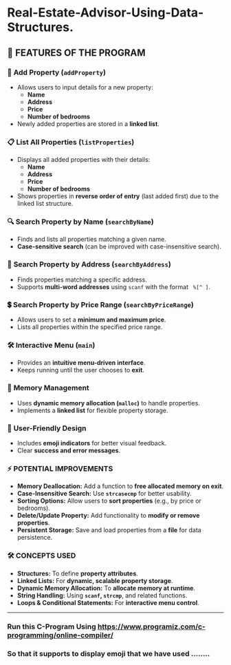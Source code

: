 # Real-Estate-Advisor-Using-Data-Structures.

## 📜 **FEATURES OF THE PROGRAM**

### 🏡 **Add Property (`addProperty`)**
- Allows users to input details for a new property:
  - **Name**
  - **Address**
  - **Price**
  - **Number of bedrooms**
- Newly added properties are stored in a **linked list**.

### 📋 **List All Properties (`listProperties`)**
- Displays all added properties with their details:
  - **Name**
  - **Address**
  - **Price**
  - **Number of bedrooms**
- Shows properties in **reverse order of entry** (last added first) due to the linked list structure.

### 🔍 **Search Property by Name (`searchByName`)**
- Finds and lists all properties matching a given name.
- **Case-sensitive search** (can be improved with case-insensitive search).

### 🏢 **Search Property by Address (`searchByAddress`)**
- Finds properties matching a specific address.
- Supports **multi-word addresses** using `scanf` with the format ` %[^
]`.

### 💲 **Search Property by Price Range (`searchByPriceRange`)**
- Allows users to set a **minimum and maximum price**.
- Lists all properties within the specified price range.

### 🛠 **Interactive Menu (`main`)**
- Provides an **intuitive menu-driven interface**.
- Keeps running until the user chooses to **exit**.

### 🧠 **Memory Management**
- Uses **dynamic memory allocation (`malloc`)** to handle properties.
- Implements a **linked list** for flexible property storage.

### 🎨 **User-Friendly Design**
- Includes **emoji indicators** for better visual feedback.
- Clear **success and error messages**.

### ⚡ **POTENTIAL IMPROVEMENTS**

- **Memory Deallocation:** Add a function to **free allocated memory on exit**.
- **Case-Insensitive Search:** Use **`strcasecmp`** for better usability.
- **Sorting Options:** Allow users to **sort properties** (e.g., by price or bedrooms).
- **Delete/Update Property:** Add functionality to **modify or remove properties**.
- **Persistent Storage:** Save and load properties from a **file** for data persistence.

### 🛠️ **CONCEPTS USED**

- **Structures:** To define **property attributes**.
- **Linked Lists:** For **dynamic, scalable property storage**.
- **Dynamic Memory Allocation:** To **allocate memory at runtime**.
- **String Handling:** Using **`scanf`, `strcmp`**, and related functions.
- **Loops & Conditional Statements:** For **interactive menu control**.

---

### Run this C-Program Using https://www.programiz.com/c-programming/online-compiler/
### So that it supports to display emoji that we have used ........


